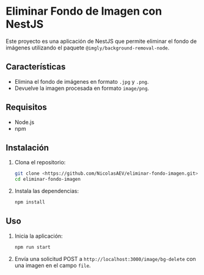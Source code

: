 # Eliminar Fondo de Imagen con NestJS

Este proyecto es una aplicación de NestJS que permite eliminar el fondo de imágenes utilizando el paquete `@imgly/background-removal-node`.

## Características

- Elimina el fondo de imágenes en formato `.jpg` y `.png`.
- Devuelve la imagen procesada en formato `image/png`.

## Requisitos

- Node.js
- npm

## Instalación

1. Clona el repositorio:

    ```sh
    git clone <https://github.com/NicolasAEV/eliminar-fondo-imagen.git>
    cd eliminar-fondo-imagen
    ```

2. Instala las dependencias:

    ```sh
    npm install
    ```

## Uso

1. Inicia la aplicación:

    ```sh
    npm run start
    ```

2. Envía una solicitud POST a `http://localhost:3000/image/bg-delete` con una imagen en el campo `file`.
